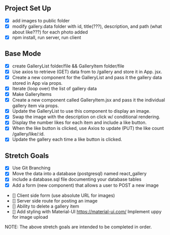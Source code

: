 ## Project Set Up
- [x] add images to public folder
- [x] modify gallery.data folder with id, title(???), description, and path
     (what about like???) for each photo added
- [x] npm install, run server, run client

## Base Mode
- [x] create GalleryList folder/file && GalleryItem folder/file
- [x] Use axios to retrieve (GET) data from to /gallery and store it in App.
        jsx.
- [x] Create a new component for the GalleryList and pass it the gallery
     data stored in App via props.
- [x] Iterate (loop over) the list of gallery data
- [x] Make GalleryItems
- [x] Create a new component called GalleryItem.jsx and pass it the
     individual gallery item via props.
- [x] Update the GalleryList to use this component to display an image.
- [x] Swap the image with the description on click w/ conditional rendering.
- [x] Display the number likes for each item and include a like button.
- [x] When the like button is clicked, use Axios to update (PUT) the like
     count /gallery/like/:id.
- [x] Update the gallery each time a like button is clicked.

## Stretch Goals
- [x] Use Git Branching
- [x] Move the data into a database (postgresql) named react_gallery
- [x] include a database.sql file documenting your database tables
- [x] Add a form (new component) that allows a user to POST a new image
- [] Client side form (use absolute URL for images)
- [] Server side route for posting an image
- [] Ability to delete a gallery item
- [] Add styling with Material-UI https://material-ui.com/
        Implement uppy for image upload

NOTE: The above stretch goals are intended to be completed in order.